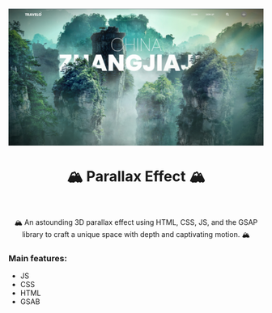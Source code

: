 <h1 align = "center"><a href="https://roman-artemiev.github.io/parallax-effect/"><img width="700" alt="Parallax Effect" src="./preview-picture.jpg"></a>
    <br>
    <br>
    🏔️ Parallax Effect 🏔️
    <br>
    <br>
</h1>
<p align = "center">
    🏔️ An astounding 3D parallax effect using HTML, CSS, JS, and the GSAP library to craft a unique space with depth and captivating motion. 🏔️
</p>

<h3>Main features:</h3>

 - JS
 - CSS
 - HTML
 - GSAB
